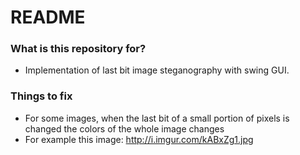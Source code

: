 # README #

### What is this repository for? ###

* Implementation of last bit image steganography with swing GUI.

### Things to fix ###

* For some images, when the last bit of a small portion of pixels is changed the colors of the whole image changes
* For example this image: http://i.imgur.com/kABxZg1.jpg